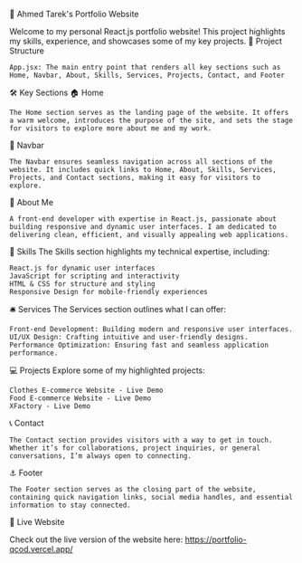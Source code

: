 🚀 Ahmed Tarek's Portfolio Website

Welcome to my personal React.js portfolio website! This project highlights my skills, experience, and showcases some of my key projects.
📂 Project Structure

    App.jsx: The main entry point that renders all key sections such as Home, Navbar, About, Skills, Services, Projects, Contact, and Footer​
    
🛠️ Key Sections
🏠 Home

    The Home section serves as the landing page of the website. It offers a warm welcome, introduces the purpose of the site, and sets the stage for visitors to explore more about me and my work.

📌 Navbar

    The Navbar ensures seamless navigation across all sections of the website. It includes quick links to Home, About, Skills, Services, Projects, and Contact sections, making it easy for visitors to explore.

📑 About Me

    A front-end developer with expertise in React.js, passionate about building responsive and dynamic user interfaces. I am dedicated to delivering clean, efficient, and visually appealing web applications.

💼 Skills
    The Skills section highlights my technical expertise, including:

    React.js for dynamic user interfaces
    JavaScript for scripting and interactivity
    HTML & CSS for structure and styling
    Responsive Design for mobile-friendly experiences


🛎️ Services
    The Services section outlines what I can offer:

    Front-end Development: Building modern and responsive user interfaces.
    UI/UX Design: Crafting intuitive and user-friendly designs.
    Performance Optimization: Ensuring fast and seamless application performance.


💻 Projects
    Explore some of my highlighted projects:

    Clothes E-commerce Website - Live Demo
    Food E-commerce Website - Live Demo
    XFactory - Live Demo

📞 Contact

    The Contact section provides visitors with a way to get in touch. Whether it’s for collaborations, project inquiries, or general conversations, I’m always open to connecting.

⚓ Footer

    The Footer section serves as the closing part of the website, containing quick navigation links, social media handles, and essential information to stay connected.

🌟 Live Website

Check out the live version of the website here: https://portfolio-qcod.vercel.app/
